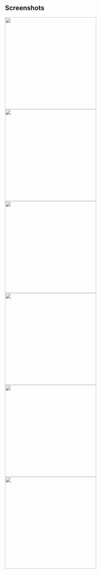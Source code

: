 ## Screenshots


<img src="image1.png" width="300" /> <img src="image2.png" width="300" />
<img src="image3.png" width="300" /><img src="image4.png" width="300" />
<img src="image5.png" width="300" /><img src="image6.png" width="300" />

<div id="95785783918"><script type="text/JavaScript" src="https://www.aparat.com/embed/xwctv05?data[rnddiv]=95785783918&data[responsive]=yes"></script></div>
